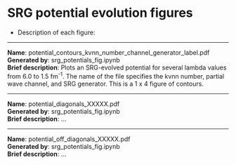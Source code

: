 # SRG potential evolution figures


* Description of each figure:

________________________________________________________________________________________________________________________________________________________________________________
__Name__: potential_contours_kvnn_number_channel_generator_label.pdf<br/>
__Generated by__: srg_potentials_fig.ipynb<br/>
__Brief description__: Plots an SRG-evolved potential for several lambda values from 6.0 to 1.5 fm<sup>-1</sup>. The name of the file specifies the kvnn number, partial wave channel, and SRG generator. This is a 1 x 4 figure of contours.

____________________________________________________________________________________________________________________________
__Name__: potential_diagonals_XXXXX.pdf<br/>
__Generated by__: srg_potentials_fig.ipynb<br/>
__Brief description__: ...

____________________________________________________________________________________________________________________________
__Name__: potential_off_diagonals_XXXXX.pdf<br/>
__Generated by__: srg_potentials_fig.ipynb<br/>
__Brief description__: ...